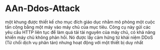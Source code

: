 # AAn-Ddos-Attack
 một khung được thiết kế cho mục đích giáo dục nhằm mô phỏng một cuộc tấn công bằng một máy vào máy chủ của mục tiêu. Công cụ này gửi các yêu cầu HTTP liên tục để làm quá tải tài nguyên của máy chủ, có khả năng khiến máy chủ không phản hồi. Nó được lấy cảm hứng từ khái niệm DDoS (Từ chối dịch vụ phân tán) nhưng hoạt động với một thiết bị duy nhất
#
